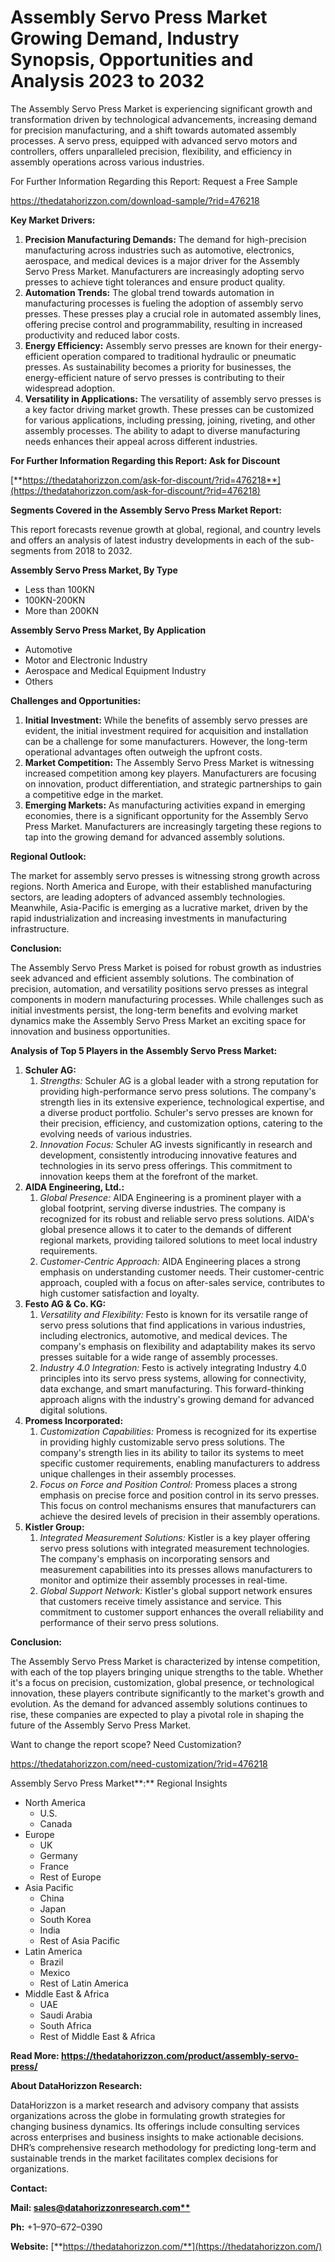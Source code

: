 ﻿# **Assembly Servo Press Market Growing Demand, Industry Synopsis, Opportunities and Analysis 2023 to 2032**
The Assembly Servo Press Market is experiencing significant growth and transformation driven by technological advancements, increasing demand for precision manufacturing, and a shift towards automated assembly processes. A servo press, equipped with advanced servo motors and controllers, offers unparalleled precision, flexibility, and efficiency in assembly operations across various industries.

For Further Information Regarding this Report: Request a Free Sample

<https://thedatahorizzon.com/download-sample/?rid=476218>

**Key Market Drivers:**

1. **Precision Manufacturing Demands:** The demand for high-precision manufacturing across industries such as automotive, electronics, aerospace, and medical devices is a major driver for the Assembly Servo Press Market. Manufacturers are increasingly adopting servo presses to achieve tight tolerances and ensure product quality.
1. **Automation Trends:** The global trend towards automation in manufacturing processes is fueling the adoption of assembly servo presses. These presses play a crucial role in automated assembly lines, offering precise control and programmability, resulting in increased productivity and reduced labor costs.
1. **Energy Efficiency:** Assembly servo presses are known for their energy-efficient operation compared to traditional hydraulic or pneumatic presses. As sustainability becomes a priority for businesses, the energy-efficient nature of servo presses is contributing to their widespread adoption.
1. **Versatility in Applications:** The versatility of assembly servo presses is a key factor driving market growth. These presses can be customized for various applications, including pressing, joining, riveting, and other assembly processes. The ability to adapt to diverse manufacturing needs enhances their appeal across different industries.

**For Further Information Regarding this Report: Ask for Discount**

[**https://thedatahorizzon.com/ask-for-discount/?rid=476218**](https://thedatahorizzon.com/ask-for-discount/?rid=476218)

**Segments Covered in the Assembly Servo Press Market Report:**

This report forecasts revenue growth at global, regional, and country levels and offers an analysis of latest industry developments in each of the sub-segments from 2018 to 2032.

**Assembly Servo Press Market, By Type**

- Less than 100KN
- 100KN-200KN
- More than 200KN

**Assembly Servo Press Market, By Application**

- Automotive
- Motor and Electronic Industry
- Aerospace and Medical Equipment Industry
- Others

**Challenges and Opportunities:**

1. **Initial Investment:** While the benefits of assembly servo presses are evident, the initial investment required for acquisition and installation can be a challenge for some manufacturers. However, the long-term operational advantages often outweigh the upfront costs.
1. **Market Competition:** The Assembly Servo Press Market is witnessing increased competition among key players. Manufacturers are focusing on innovation, product differentiation, and strategic partnerships to gain a competitive edge in the market.
1. **Emerging Markets:** As manufacturing activities expand in emerging economies, there is a significant opportunity for the Assembly Servo Press Market. Manufacturers are increasingly targeting these regions to tap into the growing demand for advanced assembly solutions.

**Regional Outlook:**

The market for assembly servo presses is witnessing strong growth across regions. North America and Europe, with their established manufacturing sectors, are leading adopters of advanced assembly technologies. Meanwhile, Asia-Pacific is emerging as a lucrative market, driven by the rapid industrialization and increasing investments in manufacturing infrastructure.

**Conclusion:**

The Assembly Servo Press Market is poised for robust growth as industries seek advanced and efficient assembly solutions. The combination of precision, automation, and versatility positions servo presses as integral components in modern manufacturing processes. While challenges such as initial investments persist, the long-term benefits and evolving market dynamics make the Assembly Servo Press Market an exciting space for innovation and business opportunities.



**Analysis of Top 5 Players in the Assembly Servo Press Market:**

1. **Schuler AG:**
   1. *Strengths:* Schuler AG is a global leader with a strong reputation for providing high-performance servo press solutions. The company's strength lies in its extensive experience, technological expertise, and a diverse product portfolio. Schuler's servo presses are known for their precision, efficiency, and customization options, catering to the evolving needs of various industries.
   1. *Innovation Focus:* Schuler AG invests significantly in research and development, consistently introducing innovative features and technologies in its servo press offerings. This commitment to innovation keeps them at the forefront of the market.
1. **AIDA Engineering, Ltd.:**
   1. *Global Presence:* AIDA Engineering is a prominent player with a global footprint, serving diverse industries. The company is recognized for its robust and reliable servo press solutions. AIDA's global presence allows it to cater to the demands of different regional markets, providing tailored solutions to meet local industry requirements.
   1. *Customer-Centric Approach:* AIDA Engineering places a strong emphasis on understanding customer needs. Their customer-centric approach, coupled with a focus on after-sales service, contributes to high customer satisfaction and loyalty.
1. **Festo AG & Co. KG:**
   1. *Versatility and Flexibility:* Festo is known for its versatile range of servo press solutions that find applications in various industries, including electronics, automotive, and medical devices. The company's emphasis on flexibility and adaptability makes its servo presses suitable for a wide range of assembly processes.
   1. *Industry 4.0 Integration:* Festo is actively integrating Industry 4.0 principles into its servo press systems, allowing for connectivity, data exchange, and smart manufacturing. This forward-thinking approach aligns with the industry's growing demand for advanced digital solutions.
1. **Promess Incorporated:**
   1. *Customization Capabilities:* Promess is recognized for its expertise in providing highly customizable servo press solutions. The company's strength lies in its ability to tailor its systems to meet specific customer requirements, enabling manufacturers to address unique challenges in their assembly processes.
   1. *Focus on Force and Position Control:* Promess places a strong emphasis on precise force and position control in its servo presses. This focus on control mechanisms ensures that manufacturers can achieve the desired levels of precision in their assembly operations.
1. **Kistler Group:**
   1. *Integrated Measurement Solutions:* Kistler is a key player offering servo press solutions with integrated measurement technologies. The company's emphasis on incorporating sensors and measurement capabilities into its presses allows manufacturers to monitor and optimize their assembly processes in real-time.
   1. *Global Support Network:* Kistler's global support network ensures that customers receive timely assistance and service. This commitment to customer support enhances the overall reliability and performance of their servo press solutions.

**Conclusion:**

The Assembly Servo Press Market is characterized by intense competition, with each of the top players bringing unique strengths to the table. Whether it's a focus on precision, customization, global presence, or technological innovation, these players contribute significantly to the market's growth and evolution. As the demand for advanced assembly solutions continues to rise, these companies are expected to play a pivotal role in shaping the future of the Assembly Servo Press Market.



Want to change the report scope? Need Customization?

<https://thedatahorizzon.com/need-customization/?rid=476218>

Assembly Servo Press Market**:** Regional Insights

- North America
  - U.S.
  - Canada
- Europe
  - UK
  - Germany
  - France
  - Rest of Europe
- Asia Pacific
  - China
  - Japan
  - South Korea
  - India
  - Rest of Asia Pacific
- Latin America
  - Brazil
  - Mexico
  - Rest of Latin America
- Middle East & Africa
  - UAE
  - Saudi Arabia
  - South Africa
  - Rest of Middle East & Africa

**Read More: https://thedatahorizzon.com/product/assembly-servo-press/**

**About DataHorizzon Research:**

DataHorizzon is a market research and advisory company that assists organizations across the globe in formulating growth strategies for changing business dynamics. Its offerings include consulting services across enterprises and business insights to make actionable decisions. DHR’s comprehensive research methodology for predicting long-term and sustainable trends in the market facilitates complex decisions for organizations.

**Contact:**

**Mail: [sales@datahorizzonresearch.com**](mailto:sales@datahorizzonresearch.com)**

**Ph:** +1–970–672–0390

**Website:** [**https://thedatahorizzon.com/**](https://thedatahorizzon.com/)




